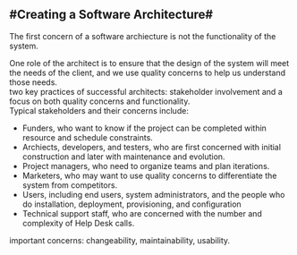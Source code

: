 #Creating a Software Architecture#
----------------------------------
The first concern of a software archiecture is not the functionality of the system.

One role of the architect is to ensure that the design of the system will meet the needs of the client, and we use quality concerns to help us understand those needs.  
two key practices of successful architects: stakeholder involvement and a focus on both quality concerns and functionality.  
Typical stakeholders and their concerns include:

+ Funders, who want to know if the project can be completed within resource and schedule constraints.
+ Archiects, developers, and testers, who are first concerned with initial construction and later with maintenance and evolution.
+ Project managers, who need to organize teams and plan iterations.
+ Marketers, who may want to use quality concerns to differentiate the system from competitors.
+ Users, including end users, system administrators, and the people who do installation, deployment, provisioning, and configuration
+ Technical support staff, who are concerned with the number and complexity of Help Desk calls.

important concerns: changeability, maintainability, usability.

